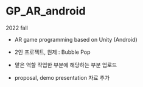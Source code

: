 # GP_AR_android
2022 fall 

- AR game programming based on Unity (Android)

- 2인 프로젝트, 원제 : Bubble Pop

- 맡은 역할 작업한 부분에 해당하는 부분 업로드

- proposal, demo presentation 자료 추가


